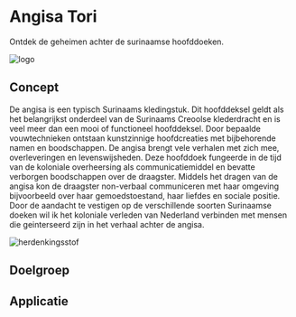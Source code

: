# Angisa Tori
Ontdek de geheimen achter de surinaamse hoofddoeken.

<img src="https://oege.ie.hva.nl/~westere6/techtrack/angisa.jpg" alt="logo">

## Concept
De angisa is een typisch Surinaams kledingstuk. Dit hoofddeksel geldt als het belangrijkst onderdeel van de Surinaams Creoolse klederdracht en is veel meer dan een mooi of functioneel hoofddeksel.
Door bepaalde vouwtechnieken ontstaan kunstzinnige hoofdcreaties met bijbehorende namen en boodschappen.
De angisa brengt vele verhalen met zich mee, overleveringen en levenswijsheden. Deze hoofddoek fungeerde in de tijd van de koloniale overheersing als communicatiemiddel en bevatte verborgen boodschappen over de draagster. Middels het dragen van de angisa kon de draagster non-verbaal communiceren met haar omgeving bijvoorbeeld over haar gemoedstoestand, haar liefdes en sociale positie.
Door de aandacht te vestigen op de verschillende soorten Surinaamse doeken wil ik het koloniale verleden van Nederland  verbinden met mensen die geinterseerd zijn in het verhaal achter de angisa. 

<img src="https://oege.ie.hva.nl/~westere6/techtrack/herdenkingsstof.jpg" alt="herdenkingsstof">

## Doelgroep

## Applicatie




